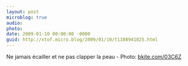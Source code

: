 ```yaml
---
layout: post
microblog: true
audio: 
photo: 
date: 2009-01-10 00:00:00 -0000
guid: http://xtof.micro.blog/2009/01/10/t1108941825.html
---
```

Ne jamais écailler et ne pas clapper la peau - Photo: [bkite.com/03C6Z](http://bkite.com/03C6Z)
